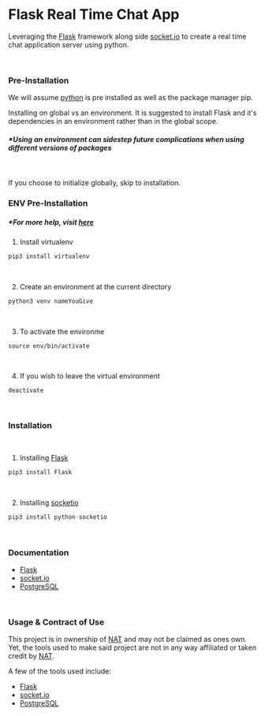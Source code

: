# Flask Real Time Chat App

Leveraging the [Flask](https://flask.palletsprojects.com/en/1.1.x) framework along side [socket.io](https://socket.io/) to create a real time chat application server using python.

<br />

### Pre-Installation

We will assume [python](https://www.python.org/) is pre installed as well as the package manager pip.

Installing on global vs an environment. It is suggested to install Flask and it's dependencies in an environment rather than in the global scope. 
##### *Using an environment can sidestep future complications when using different versions of packages

<br />

If you choose to initialize globally, skip to installation.

### ENV Pre-Installation
##### *For more help, visit [here](https://packaging.python.org/guides/installing-using-pip-and-virtual-environments/)
1. Install virtualenv
```python
pip3 install virtualenv
```
<br />

2. Create an environment at the current directory
```python
python3 venv nameYouGive
```

<br />

3. To activate the environme
```
source env/bin/activate
```

<br />

4. If you wish to leave the virtual environment
```
deactivate
```
<br />

### Installation
<br />

1. Installing [Flask](https://pypi.org/project/Flask/)

```python
pip3 install Flask
```

<br />

2. Installing [socketio](https://pypi.org/project/python-socketio/)
```python
pip3 install python-socketio
```

<br />

### Documentation

* [Flask](https://flask.palletsprojects.com/en/1.1.x/)
* [socket.io](hhttps://socket.io/docs/v3)
* [PostgreSQL](https://www.postgresql.org/docs/)

<br />

### Usage & Contract of Use 
This project is in ownership of [NAT](https://github.com/Nat-07) and may not be claimed as ones own. Yet, the tools used to make said project are not in any way affiliated or taken credit by [NAT](https://github.com/Nat-07). 

A few of the tools used include:

* [Flask](https://flask.palletsprojects.com/en/1.1.x)
* [socket.io](https://socket.io/)
* [PostgreSQL](https://www.postgresql.org/)



